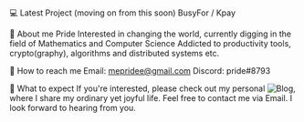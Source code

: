 💻  Latest Project (moving on from this soon)
BusyFor / Kpay

🙋  About me
Pride
Interested in changing the world, currently digging in the field of Mathematics and Computer Science
Addicted to productivity tools, crypto(graphy), algorithms and distributed systems etc.

💁  How to reach me
Email: mepridee@gmail.com
Discord: pride#8793

🙅  What to expect
If you're interested, please check out my personal ![Blog](blog.mepridee.top), where I share my ordinary yet joyful life.
Feel free to contact me via Email. I look forward to hearing from you.
